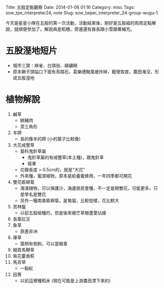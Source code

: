 Title: 五股定點觀察
Date: 2014-01-06 01:16
Category: misc
Tags: sow_tpe_interpreter24, note
Slug: sow_taipei_interpreter_24-group-wugu-1

今天是星星小隊在五股的第一次活動，活動結束後，剛好是五股組的周周定點解說，就順便參加了。解說員是稻穗，旁邊還有酋長跟小雪跟著補充。


# 五股溼地短片

* 城市三寶：麻雀、白頭翁、綠繡眼
* 原本獅子頭隘口下面有鳥踏石，葛樂禮颱風被炸掉，截彎取直，農田淹沒，形成五股溼地

# 植物解說

1. 鹹草
    * 綁豬肉
    * 莖三角形
2. 羊蹄
   * 長的像羊的蹄 (小的葉子比較像)
3. 大花咸豐草
   * 菊科鬼針草屬
     * 鬼針草屬的有咸豐草(本土種)，跟鬼針草
     * 瘦果
   * 花瓣長度 > 0.5cm的，就是"大花"
   * 外來種，蜜源植物，原本是給養蜜蜂用，一年四季都可開花
4. 雙花蟛蜞菊
   * 海濱植物，可以保護沙，海邊居民會種，不一定是開雙花，可能更多，只是學名是雙花
   * 另外一種南美蟛蜞菊，是匍匐，比較低矮，花比較大
5. 苦林盤
   * 以前五股組種的，但是後來被芒草根蘆葦佔據
6. 長葉豇豆
7. 象草
   * 原產非洲
8. 葎草
   * 葉柄有倒鉤，可以當徽章
9. 細頁馬鞭草
10. 紫花藿香薊
11. 馬背草
    * 一點紅
12. 田菁
    * 以前這裡種稻米 (現在可能是上游農田漂下來的)
